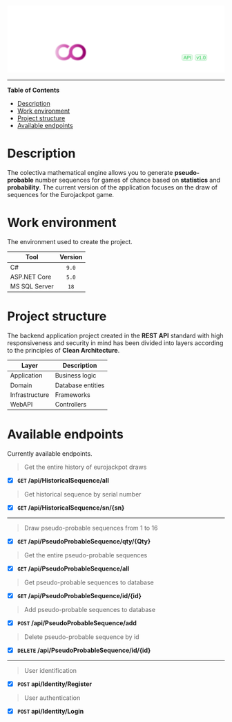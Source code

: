 ﻿![](https://raw.githubusercontent.com/malloc314/Colectiva/56233d5fa8c1497a04aa937fd4e64e13659ba75b/Docs/Colectiva-logo-v4.svg)

****

**Table of Contents**
- [Description](#description "Description")
- [Work environment](#work-environment "Work environment")
- [Project structure](#project-structure "Project structure")
- [Available endpoints](#available-endpoints "Available endpoints")

# Description
The colectiva mathematical engine allows you to generate **pseudo-probable** number sequences for games of chance based on **statistics** and **probability**. The current version of the application focuses on the draw of sequences for the Eurojackpot game.

# Work environment
The environment used to create the project.
                    
Tool | Version
------------- | :-------------:
C#  | `9.0`
ASP.NET Core | `5.0`
MS SQL Server | `18`

# Project structure
The backend application project created in the **REST API** standard with high responsiveness and security in mind has been divided into layers according to the principles of **Clean Architecture**.

Layer | Description
------------- | -------------
Application  | Business logic
Domain | Database entities
Infrastructure | Frameworks
WebAPI | Controllers

# Available endpoints
Currently available endpoints.

> Get the entire history of eurojackpot draws

- [x] **`GET` /api/HistoricalSequence/all** 

> Get historical sequence by serial number

- [x]  **`GET` /api/HistoricalSequence/sn/{sn}** 

****

> Draw pseudo-probable sequences from 1 to 16

- [x]  **`GET` /api/PseudoProbableSequence/qty/{Qty}**

> Get the entire pseudo-probable sequences

- [x]  **`GET` /api/PseudoProbableSequence/all**

> Get pseudo-probable sequences to database

- [x]  **`GET` /api/PseudoProbableSequence/id/{id}** 

> Add pseudo-probable sequences to database

- [x]  **`POST` /api/PseudoProbableSequence/add** 

> Delete pseudo-probable sequence by id

- [x]  **`DELETE` /api/PseudoProbableSequence/id/{id}** 

****

> User identification

- [x]  **`POST` api/Identity/Register** 

> User authentication

- [x]  **`POST` api/Identity/Login**  